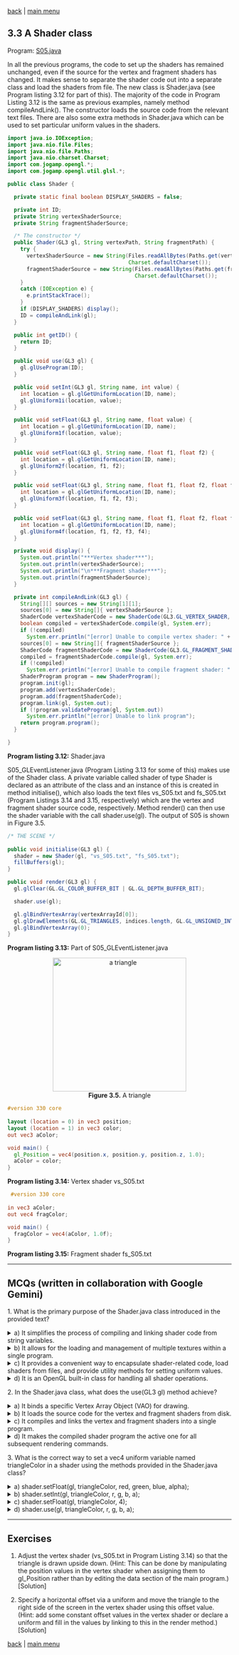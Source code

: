 [back](ch3.md) | [main menu](../README.md)

## 3.3 A Shader class

Program: [S05.java](/ch3_shaders)

In all the previous programs, the code to set up the shaders has remained unchanged, even if the source for the vertex and fragment shaders has changed. It makes sense to separate the shader code out into a separate class and load the shaders from file. The new class is Shader.java (see Program listing 3.12 for part of this). The majority of the code in Program Listing 3.12 is the same as previous examples, namely method compileAndLink(). The constructor loads the source code from the relevant text files. There are also some extra methods in Shader.java which can be used to set particular uniform values in the shaders. 

```java
import java.io.IOException;
import java.nio.file.Files;
import java.nio.file.Paths;
import java.nio.charset.Charset;
import com.jogamp.opengl.*;
import com.jogamp.opengl.util.glsl.*;  

public class Shader {

  private static final boolean DISPLAY_SHADERS = false;

  private int ID;
  private String vertexShaderSource;
  private String fragmentShaderSource;

  /* The constructor */
  public Shader(GL3 gl, String vertexPath, String fragmentPath) {
    try {
      vertexShaderSource = new String(Files.readAllBytes(Paths.get(vertexPath)), 
                                      Charset.defaultCharset());
      fragmentShaderSource = new String(Files.readAllBytes(Paths.get(fragmentPath)), 
                                        Charset.defaultCharset());
    }
    catch (IOException e) {
      e.printStackTrace();
    }
    if (DISPLAY_SHADERS) display();
    ID = compileAndLink(gl);
  }

  public int getID() {
    return ID;
  }

  public void use(GL3 gl) {
    gl.glUseProgram(ID);
  }

  public void setInt(GL3 gl, String name, int value) {
    int location = gl.glGetUniformLocation(ID, name);
    gl.glUniform1i(location, value);
  }

  public void setFloat(GL3 gl, String name, float value) {
    int location = gl.glGetUniformLocation(ID, name);
    gl.glUniform1f(location, value);
  }

  public void setFloat(GL3 gl, String name, float f1, float f2) {
    int location = gl.glGetUniformLocation(ID, name);
    gl.glUniform2f(location, f1, f2);
  }

  public void setFloat(GL3 gl, String name, float f1, float f2, float f3) {
    int location = gl.glGetUniformLocation(ID, name);
    gl.glUniform3f(location, f1, f2, f3);
  }

  public void setFloat(GL3 gl, String name, float f1, float f2, float f3, float f4) {
    int location = gl.glGetUniformLocation(ID, name);
    gl.glUniform4f(location, f1, f2, f3, f4);
  }

  private void display() {
    System.out.println("***Vertex shader***");
    System.out.println(vertexShaderSource);
    System.out.println("\n***Fragment shader***");
    System.out.println(fragmentShaderSource);
  }

  private int compileAndLink(GL3 gl) {
    String[][] sources = new String[1][1];
    sources[0] = new String[]{ vertexShaderSource };
    ShaderCode vertexShaderCode = new ShaderCode(GL3.GL_VERTEX_SHADER, sources.length, sources);
    boolean compiled = vertexShaderCode.compile(gl, System.err);
    if (!compiled)
      System.err.println("[error] Unable to compile vertex shader: " + sources);
    sources[0] = new String[]{ fragmentShaderSource };
    ShaderCode fragmentShaderCode = new ShaderCode(GL3.GL_FRAGMENT_SHADER, sources.length, sources);
    compiled = fragmentShaderCode.compile(gl, System.err);
    if (!compiled)
      System.err.println("[error] Unable to compile fragment shader: " + sources);
    ShaderProgram program = new ShaderProgram();
    program.init(gl);
    program.add(vertexShaderCode);
    program.add(fragmentShaderCode);
    program.link(gl, System.out);
    if (!program.validateProgram(gl, System.out))
      System.err.println("[error] Unable to link program");
    return program.program();
  }

}
```

**Program listing 3.12:** Shader.java

S05_GLEventListener.java (Program Listing 3.13 for some of this) makes use of the Shader class. A private variable called shader of type Shader is declared as an attribute of the class and an instance of this is created in method initialise(), which also loads the text files vs_S05.txt and fs_S05.txt (Program Listings 3.14 and 3.15, respectively) which are the vertex and fragment shader source code, respectively. Method render() can then use the shader variable with the call shader.use(gl). The output of S05 is shown in Figure 3.5.

```java
/* THE SCENE */
  
public void initialise(GL3 gl) {
  shader = new Shader(gl, "vs_S05.txt", "fs_S05.txt");
  fillBuffers(gl);
}

public void render(GL3 gl) {
  gl.glClear(GL.GL_COLOR_BUFFER_BIT | GL.GL_DEPTH_BUFFER_BIT);

  shader.use(gl);

  gl.glBindVertexArray(vertexArrayId[0]);
  gl.glDrawElements(GL.GL_TRIANGLES, indices.length, GL.GL_UNSIGNED_INT, 0);
  gl.glBindVertexArray(0);
}
```

**Program listing 3.13:** Part of S05_GLEventListener.java

<p align="center">
  <img src="ch3_img/S05_triangle.jpg" alt="a triangle" width="300"><br>
  <strong>Figure 3.5.</strong> A triangle
</p>

```glsl
#version 330 core
  
layout (location = 0) in vec3 position;
layout (location = 1) in vec3 color;
out vec3 aColor;

void main() {
  gl_Position = vec4(position.x, position.y, position.z, 1.0);
  aColor = color;
}
```

**Program listing 3.14:** Vertex shader vs_S05.txt

```glsl
 #version 330 core
  
in vec3 aColor;
out vec4 fragColor;

void main() {
  fragColor = vec4(aColor, 1.0f);
}
```

**Program listing 3.15:** Fragment shader fs_S05.txt

---

## MCQs (written in collaboration with Google Gemini)

<p>1. What is the primary purpose of the Shader.java class introduced in the provided text?</p>

<details>
<summary>a) It simplifies the process of compiling and linking shader code from string variables.</summary>
<p><b>Incorrect.</b> While the class does contain the compileAndLink() method, its main purpose is to encapsulate the entire shader setup process, including loading from files and providing utility methods for use, not just compiling from strings.</p>
</details>

<details>
<summary>b) It allows for the loading and management of multiple textures within a single program.</summary>
<p><b>Incorrect.</b> The text explicitly states that a separate TextureLibrary class is used for loading and managing multiple textures, not the Shader class.</p>
</details>

<details>
<summary>c) It provides a convenient way to encapsulate shader-related code, load shaders from files, and provide utility methods for setting uniform values.</summary>
<p><b>Correct.</b> The text explains that the class separates shader code into its own class to make the process more flexible, loads shader source from text files, and includes methods like setInt() and setFloat() to make setting uniform values easier.</p>
</details>

<details>
<summary>d) It is an OpenGL built-in class for handling all shader operations.</summary>
<p><b>Incorrect.</b> The Shader.java class is a custom-written Java class, as indicated by the import statements and the provided source code, not a part of the standard OpenGL or JOGL libraries.</p>
</details>

<p>2. In the Shader.java class, what does the use(GL3 gl) method achieve?</p>

<details>
<summary>a) It binds a specific Vertex Array Object (VAO) for drawing.</summary>
<p><b>Incorrect.</b> A separate call to gl.glBindVertexArray() is used for binding a VAO. The shader.use(gl) method activates the shader program on the GPU.</p>
</details>

<details>
<summary>b) It loads the source code for the vertex and fragment shaders from disk.</summary>
<p><b>Incorrect.</b> This action is handled by the Shader class's constructor, which reads the shader files from the specified paths.</p>
</details>

<details>
<summary>c) It compiles and links the vertex and fragment shaders into a single program.</summary>
<p><b>Incorrect.</b> This is the function of the compileAndLink() method, which is called by the constructor after the shader source is loaded.</p>
</details>

<details>
<summary>d) It makes the compiled shader program the active one for all subsequent rendering commands.</summary>
<p><b>Correct.</b> The shader.use(gl) method is a wrapper for gl.glUseProgram(ID), which tells the GPU to use this specific shader program for drawing operations until a new program is used.</p>
</details>

<p>3. What is the correct way to set a vec4 uniform variable named triangleColor in a shader using the methods provided in the Shader.java class?</p>

<details>
<summary>a) shader.setFloat(gl, triangleColor, red, green, blue, alpha);</summary>
<p><b>Correct.</b> The setFloat method is overloaded to accept different numbers of floats. The text explicitly provides an example of a setFloat method that takes four float values, which is the correct way to set a vec4 uniform.</p>
</details>

<details>
<summary>b) shader.setInt(gl, triangleColor, r, g, b, a);</summary>
<p><b>Incorrect.</b> The setInt method is specifically for integer uniforms, and it only takes a single integer value as an argument, not four floats.</p>
</details>

<details>
<summary>c) shader.setFloat(gl, triangleColor, 4);</summary>
<p><b>Incorrect.</b> This method only takes a single float value. To set a vec4, you need to pass four separate float values representing the red, green, blue, and alpha channels.</p>
</details>

<details>
<summary>d) shader.use(gl, triangleColor, r, g, b, a);</summary>
<p><b>Incorrect.</b> The use() method only takes a GL3 object and is used to activate the shader program as a whole, not to set individual uniform values.</p>
</details>

---

## Exercises

1. Adjust the vertex shader (vs_S05.txt in Program Listing 3.14) so that the triangle is drawn upside down. (Hint: This can be done by manipulating the position values in the vertex shader when assigning them to gl_Position rather than by editing the data section of the main program.) [Solution]

2. Specify a horizontal offset via a uniform and move the triangle to the right side of the screen in the vertex shader using this offset value. (Hint: add some constant offset values in the vertex shader or declare a uniform and fill in the values by linking to this in the render method.) [Solution]

[back](ch3.md) | [main menu](../README.md)